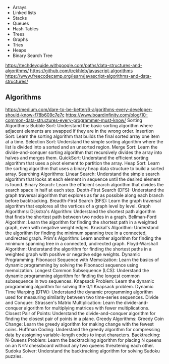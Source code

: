 
- Arrays
- Linked lists
- Stacks
- Queues
- Hash Tables
- Trees
- Graphs
- Tries
- Heaps
- Binary Search Tree

https://techdevguide.withgoogle.com/paths/data-structures-and-algorithms/
https://github.com/trekhleb/javascript-algorithms
https://www.freecodecamp.org/learn/javascript-algorithms-and-data-structures/

## Algorithms
https://medium.com/dare-to-be-better/6-algorithms-every-developer-should-know-f78b609c7e7c
https://www.boardinfinity.com/blog/10-common-data-structures-every-programmer-must-know/
Sorting Algorithms:
Bubble Sort:
Understand the basic sorting algorithm where adjacent elements are swapped if they are in the wrong order.
Insertion Sort:
Learn the sorting algorithm that builds the final sorted array one item at a time.
Selection Sort:
Understand the simple sorting algorithm where the list is divided into a sorted and an unsorted region.
Merge Sort:
Learn the divide-and-conquer sorting algorithm that recursively divides the array into halves and merges them.
QuickSort:
Understand the efficient sorting algorithm that uses a pivot element to partition the array.
Heap Sort:
Learn the sorting algorithm that uses a binary heap data structure to build a sorted array.
Searching Algorithms:
Linear Search:
Understand the simple search algorithm that looks at each element in sequence until the desired element is found.
Binary Search:
Learn the efficient search algorithm that divides the search space in half at each step.
Depth-First Search (DFS):
Understand the graph traversal algorithm that explores as far as possible along each branch before backtracking.
Breadth-First Search (BFS):
Learn the graph traversal algorithm that explores all the vertices of a graph level by level.
Graph Algorithms:
Dijkstra's Algorithm:
Understand the shortest path algorithm that finds the shortest path between two nodes in a graph.
Bellman-Ford Algorithm:
Learn the algorithm for finding the shortest path in a weighted graph, even with negative weight edges.
Kruskal's Algorithm:
Understand the algorithm for finding the minimum spanning tree in a connected, undirected graph.
Prim's Algorithm:
Learn another algorithm for finding the minimum spanning tree in a connected, undirected graph.
Floyd-Warshall Algorithm:
Understand the algorithm for finding the shortest paths in a weighted graph with positive or negative edge weights.
Dynamic Programming:
Fibonacci Sequence with Memoization:
Learn the basics of dynamic programming by solving the Fibonacci sequence using memoization.
Longest Common Subsequence (LCS):
Understand the dynamic programming algorithm for finding the longest common subsequence in two sequences.
Knapsack Problem:
Learn the dynamic programming algorithm for solving the 0/1 Knapsack problem.
Dynamic Time Warping (DTW):
Understand the dynamic programming algorithm used for measuring similarity between two time-series sequences.
Divide and Conquer:
Strassen's Matrix Multiplication:
Learn the divide-and-conquer algorithm for multiplying matrices with fewer multiplications.
Closest Pair of Points:
Understand the divide-and-conquer algorithm for finding the closest pair of points in a plane.
Greedy Algorithms:
Greedy Coin Change:
Learn the greedy algorithm for making change with the fewest coins.
Huffman Coding:
Understand the greedy algorithm for compressing data by assigning variable-length codes to input characters.
Backtracking:
N-Queens Problem:
Learn the backtracking algorithm for placing N queens on an N×N chessboard without any two queens threatening each other.
Sudoku Solver:
Understand the backtracking algorithm for solving Sudoku puzzles.

